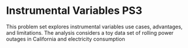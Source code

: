 # Instrumental Variables PS3
 This problem set explores instrumental variables use cases, advantages, and limitations. The analysis considers a toy data set of rolling power outages in California and electricity consumption
